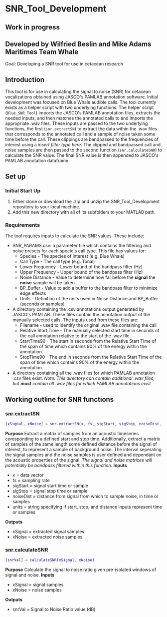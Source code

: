 # SNR_Tool_Development
## Work in progress  
Developed by Wilfried Beslin and Mike Adams  
Maritimes Team Whale
-------------------
Goal: Developing a SNR tool for use in cetacean research

## Introduction
This tool is for use in calculating the signal to noise (SNR) for cetacean vocalizations obtained using JASCO's PAMLAB annotation software.
Initial development was focused on Blue Whale audible calls. The tool currently exists as a helper script with two underlying functions. The helper script (`Blue_SNR_Tool`) imports the JASCO's PAMLAB annotation files, extracts the needed inputs, and then matches the annotated calls to and imports the appropriate .wav files. These inputs are passed to the two underlying functions, the first (`snr.extractSN`) to extract the data within the .wav files that corresponds to the annotated call and a sample of noise taken some time before the call. These clippings are bandpassed to the frequencies of interest using a *insert filter type here*. The clipped and bandpassed call and noise samples are then passed to the second function (`snr.calculateSNR`) to calculate the SNR value. The final SNR value is then appended to JASCO's PAMLAB annotation dataframe.  

## Set up

### Initial Start Up
1) Either clone or download the .zip and unzip the SNR_Tool_Development repository to your local machine.
2) Add this new directory with all of its subfolders to your MATLAB path.
### Requirements

The tool requires inputs to calculate the SNR values. These include:
  -  SNR_PARAMS.csv: a parameter file which contains the filtering and noise presets for each specie's call type. This file has values for:
      - Species - The species of interest (e.g. Blue Whale)
      - Call Type - The call type (e.g. Tonal) 
      - Lower Frequency - Lower bound of the bandpass filter (Hz)
      - Upper Frequency - Upper bound of the bandpass filter (Hz)
      - Noise Distance - Value to determine how far before the **signal** the **noise** sample will be taken
      - BP_Buffer - Value to add a buffer to the bandpass filter to minimize edge effects
      - Units - Definition of the units used in Noise Distance and BP_Buffer (seconds or samples)
- A directory containing the .csv annotations output generated by JASCO's PAMLAB. These files contain the annotation output of the manually selected calls. The inputs used from these files are:
  - Filename - used to identify the original .wav file containing the call
  - Relative Start Time - The manually selected start time in seconds of the call annotation relative to the start of the .wav file
  - StartTime90 - The start in seconds from the Relative Start Time of the span of time which contains 90% of the energy within the annotation.
  - StopTime90 -  The end in seconds from the Relative Start Time of the span of time which contains 90% of the energy within the annotation.
- A directory containing all the .wav files for which PAMLAB annotation .csv files exist. *Note: This directory can contain additional .wav files, but **must** contain all .wav files for which PAMLAB annotations exist*   

## Working outline for SNR functions

### **snr.extractSN**
```matlab
[xSignal, xNoise] = snr.extractSN(x, fs, sigStart, sigStop, noiseDist, units)
```
**Purpose**
Extract a matrix of samples from an acoustic timeseries coresponding to a defined start and stop time. Additionally, extract a matrix of samples of the same length some defined distance before the signal of interest, to represent a sample of background noise. The interval seperating the signal samples and the noise samples is user defined and dependant on the acoustic properties of the signal. *The signal and noise matrices will potentially be bandpass filtered within this function.* 
**Inputs**
- x = data vector
- fs = sampling rate
- sigStart = signal start time or sample
- sigStop = signal stop time or sample
- noiseDist = distance from signal from which to sample noise, in time or samples
- units = string specifying if start, stop, and distance inputs represent time or samples

**Outputs**
- xSignal = extracted signal samples
- xNoise = extracted noise samples

### **snr.calculateSNR**
```matlab
[snrVal] = calculateSNR(xSignal, xNoise)
```
**Purpose**
Calculate the signal to noise ratio given pre-isolated windows of signal and noise. 
**Inputs**
- xSignal = signal samples
- xNoise = noise samples

**Outputs**
- snrVal = Signal to Noise Ratio value (dB)
